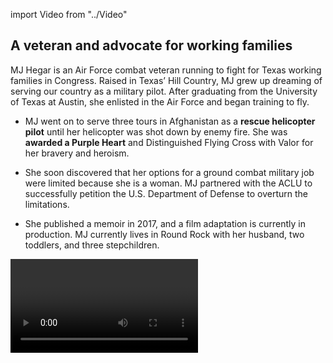 import Video from "../Video"

## A veteran and advocate for working families

MJ Hegar is an Air Force combat veteran running to fight for Texas working families in Congress. Raised in Texas’ Hill Country, MJ grew up dreaming of serving our country as a military pilot. After graduating from the University of Texas at Austin, she enlisted in the Air Force and began training to fly.

- MJ went on to serve three tours in Afghanistan as a **rescue helicopter pilot** until her helicopter was shot down by enemy fire. She was **awarded a Purple Heart** and Distinguished Flying Cross with Valor for her bravery and heroism.

- She soon discovered that her options for a ground combat military job were limited because she is a woman. MJ partnered with the ACLU to successfully petition the U.S. Department of Defense to overturn the limitations.

- She published a memoir in 2017, and a film adaptation is currently in production. MJ currently lives in Round Rock with her husband, two toddlers, and three stepchildren.

<Video id="Zi6v4CYNSIQ" />

## An advocate for equal opportunity

MJ is a strong advocate for expanding opportunities for women and families. When she learned that she was unable to apply for a military job she wanted after she could no longer be a pilot, MJ set out to change the rules. She spent years traveling back and forth between Texas and Washington, D.C., meeting with policymakers at the Pentagon and on Capitol Hill and urging them to take action. MJ was one of the plaintiffs in the ACLU’s lawsuit against the U.S. secretary of defense, who ultimately repealed the combat exclusion policy that had been limiting women’s opportunities for advancement in the military. “I did a lot of good in D.C. fighting to open jobs for women in the military,” she has said. “But there is more to be done. We need to send people to Washington who have change management skills.”

## A new voice ready to fight for Texans in Congress

MJ won her primary and is now facing off against Republican incumbent Rep. John Carter, a Tea Party extremist who hasn’t faced a tough re-election challenge in years. “We must do better for our veterans, families, and seniors,” MJ has said. “Now is the time to come together to win in November and give Texans the present and available representation we deserve and have been sorely missing.” EMILY’s List strongly agrees, and that’s why we’re proud to be standing alongside this accomplished fighter to help her flip this seat.
